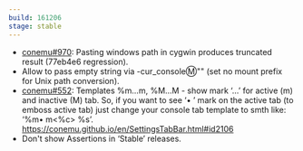```yaml
---
build: 161206
stage: stable
---
```


* [conemu#970](https://github.com/Maximus5/ConEmu/issues/970): Pasting windows path in cygwin produces truncated result (77eb4e6 regression).
* Allow to pass empty string via -cur_console:m:"" (set no mount prefix for Unix path conversion).
* [conemu#552](https://github.com/Maximus5/ConEmu/issues/552): Templates %m...m, %M...M - show mark ‘...’ for active (m) and inactive (M) tab.
  So, if you want to see ‘• ’ mark on the active tab (to emboss active tab)
  just change your console tab template to smth like: ‘%m• m<%c> %s’.
  https://conemu.github.io/en/SettingsTabBar.html#id2106
* Don't show Assertions in ‘Stable’ releases.
